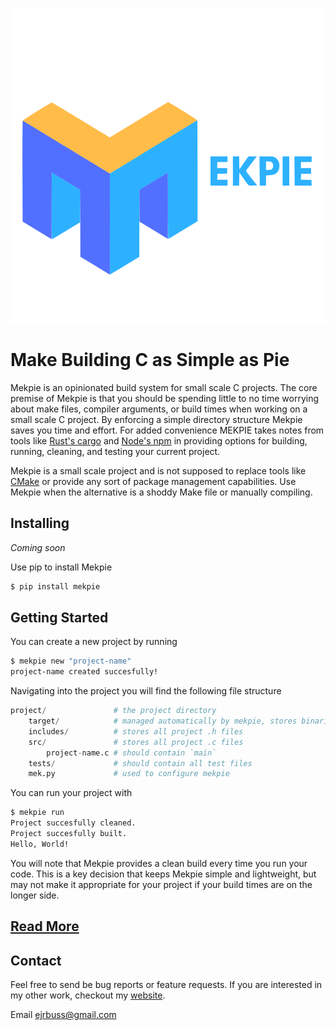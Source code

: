 ![](/resources/logo.svg)

# Make Building C as Simple as Pie

Mekpie is an opinionated build system for small scale C projects. The core premise of Mekpie is that you should be spending little to no time worrying about make files, compiler arguments, or build times when working on a small scale C project. By enforcing a simple directory structure Mekpie saves you time and effort. For added convenience MEKPIE takes notes from tools like [Rust's cargo](https://doc.rust-lang.org/cargo/guide/index.html) and [Node's npm](https://www.npmjs.com/) in providing options for building, running, cleaning, and testing your current project.

Mekpie is a small scale project and is not supposed to replace tools like [CMake](https://cmake.org/) or provide any sort of package management capabilities. Use Mekpie when the alternative is a shoddy Make file or manually compiling.

## Installing

*Coming soon*

Use pip to install Mekpie

```bash
$ pip install mekpie
```

## Getting Started

You can create a new project by running

```bash
$ mekpie new "project-name"
project-name created succesfully!
```

Navigating into the project you will find the following file structure

```python
project/               # the project directory
    target/            # managed automatically by mekpie, stores binaries
    includes/          # stores all project .h files
    src/               # stores all project .c files
        project-name.c # should contain `main`
    tests/             # should contain all test files
    mek.py             # used to configure mekpie
```

You can run your project with

```bash
$ mekpie run
Project succesfully cleaned.
Project succesfully built.
Hello, World!
```

You will note that Mekpie provides a clean build every time you run your code. This is a key decision that keeps Mekpie simple and lightweight, but may not make it appropriate for your project if your build times are on the longer side.

## [Read More](https://ejrbuss.net/mekpie)

## Contact

Feel free to send be bug reports or feature requests. If you are interested in my other work, checkout my [website](https://ejrbuss.net).

Email ejrbuss@gmail.com